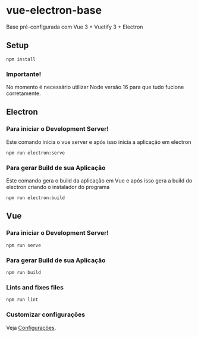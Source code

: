 # vue-electron-base
Base pré-configurada com Vue 3 + Vuetify 3 + Electron

## Setup
```
npm install
```
### Importante!
No momento é necessário utilizar Node versão 16 para que tudo fucione corretamente.

## Electron
### Para iniciar o Development Server!
Este comando inicia o vue server e após isso inicia a aplicação em electron 
```
npm run electron:serve
```

### Para gerar Build de sua Aplicação
Este comando gera o build da aplicação em Vue e após isso gera a build do electron criando o instalador do programa
```
npm run electron:build
```

## Vue
### Para iniciar o Development Server!
```
npm run serve
```

### Para gerar Build de sua Aplicação
```
npm run build
```

### Lints and fixes files
```
npm run lint
```
### Customizar configurações
Veja [Configurações](https://cli.vuejs.org/config/).




